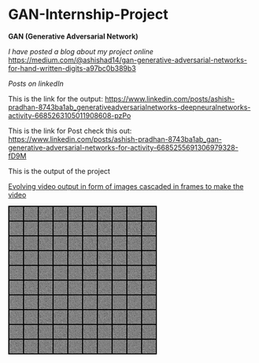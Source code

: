 # GAN-Internship-Project
 **GAN (Generative Adversarial Network)**

*I have posted a blog about my project online*
<https://medium.com/@ashishad14/gan-generative-adversarial-networks-for-hand-written-digits-a97bc0b389b3>

*Posts on linkedIn*

This is the link for the output: https://www.linkedin.com/posts/ashish-pradhan-8743ba1ab_generativeadversarialnetworks-deepneuralnetworks-activity-6685263105011908608-pzPo

This is the link for Post check this out: https://www.linkedin.com/posts/ashish-pradhan-8743ba1ab_gan-generative-adversarial-networks-for-activity-6685255691306979328-fD9M

This is the output of the project 

[Evolving video output in form of images cascaded in frames to make the video](https://github.com/ashish-ad/Generative-Adversarial-Neural-Netowrk/blob/master/GAN_Output.avi)


![First Image Output](https://github.com/ashish-ad/Generative-Adversarial-Neural-Netowrk/blob/master/Output%20images/fake_images-0000.png)
